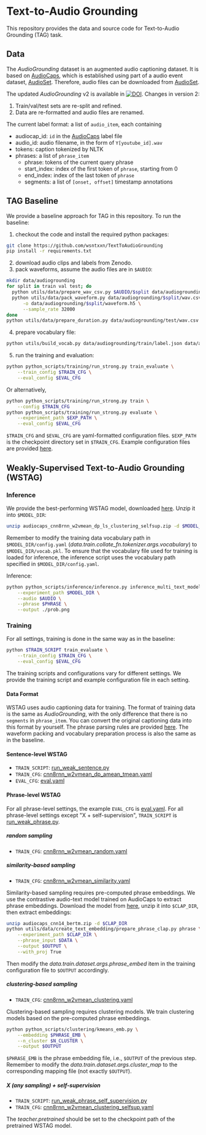 # Text-to-Audio Grounding

This repository provides the data and source code for Text-to-Audio Grounding (TAG) task.

## Data

The *AudioGrounding* dataset is an augmented audio captioning dataset. It is based on [AudioCaps](https://www.aclweb.org/anthology/N19-1011.pdf), which is established using part of a audio event dataset, [AudioSet](https://research.google.com/audioset). Therefore, audio files can be downloaded from [AudioSet](https://research.google.com/audioset/download.html). 

The updated *AudioGrounding* v2 is available in [![DOI](https://zenodo.org/badge/DOI/10.5281/zenodo.7269161.svg)](https://doi.org/10.5281/zenodo.7269161).
Changes in version 2:
1. Train/val/test sets are re-split and refined.
2. Data are re-formatted and audio files are renamed.

The current label format: a list of `audio_item`, each containing
- audiocap_id: `id` in the [AudioCaps](https://github.com/cdjkim/audiocaps/tree/master/dataset) label file
- audio_id: audio filename, in the form of `Y[youtube_id].wav`
- tokens: caption tokenized by NLTK
- phrases: a list of `phrase_item`
  - phrase: tokens of the current query phrase
  - start_index: index of the first token of `phrase`, starting from 0
  - end_index: index of the last token of `phrase`
  - segments: a list of `[onset, offset]`  timestamp annotations

## TAG Baseline

We provide a baseline approach for TAG in this repository. To run the baseline: 
1. checkout the code and install the required python packages:
```bash
git clone https://github.com/wsntxxn/TextToAudioGrounding
pip install -r requirements.txt
```
2. download audio clips and labels from Zenodo.
3. pack waveforms, assume the audio files are in `$AUDIO`:
```bash
mkdir data/audiogrounding
for split in train val test; do
  python utils/data/prepare_wav_csv.py $AUDIO/$split data/audiogrounding/$split/wav.csv
  python utils/data/pack_waveform.py data/audiogrounding/$split/wav.csv \
      -o data/audiogrounding/$split/waveform.h5 \
      --sample_rate 32000
done
python utils/data/prepare_duration.py data/audiogrounding/test/wav.csv data/audiogrounding/test/duration.csv
```
4. prepare vocabulary file:
```bash
python utils/build_vocab.py data/audiogrounding/train/label.json data/audiogrounding/train/vocab.pkl
```
5. run the training and evaluation:
```bash
python python_scripts/training/run_strong.py train_evaluate \
    --train_config $TRAIN_CFG \
    --eval_config $EVAL_CFG
```
Or alternatively,
```bash
python python_scripts/training/run_strong.py train \
    --config $TRAIN_CFG
python python_scripts/training/run_strong.py evaluate \
    --experiment_path $EXP_PATH \
    --eval_config $EVAL_CFG
```
`$TRAIN_CFG` and `$EVAL_CFG` are yaml-formatted configuration files.
`$EXP_PATH` is the checkpoint directory set in `$TRAIN_CFG`.
Example configuration files are provided [here](eg_configs/strongly_supervised/audiogrounding/biencoder).

## Weakly-Supervised Text-to-Audio Grounding (WSTAG)

### Inference

We provide the best-performing WSTAG model, downloaded [here](https://drive.google.com/file/d/1xDQT_KQ6l9Hzcn4QkO1G3XBJmdw1LCVe/view?usp=drive_link). Unzip it into `$MODEL_DIR`:
```bash
unzip audiocaps_cnn8rnn_w2vmean_dp_ls_clustering_selfsup.zip -d $MODEL_DIR
```
Remember to modify the training data vocabulary path in `$MODEL_DIR/config.yaml` (*data.train.collate_fn.tokenizer.args.vocabulary*) to `$MODEL_DIR/vocab.pkl`.
To ensure that the vocabulary file used for training is loaded for inference, the inference script uses the vocabulary path specified in `$MODEL_DIR/config.yaml`.


Inference:
```bash
python python_scripts/inference/inference.py inference_multi_text_model \
    --experiment_path $MODEL_DIR \
    --audio $AUDIO \
    --phrase $PHRASE \
    --output ./prob.png
```

### Training

For all settings, training is done in the same way as in the baseline:
```bash
python $TRAIN_SCRIPT train_evaluate \
    --train_config $TRAIN_CFG \
    --eval_config $EVAL_CFG
```
The training scripts and configurations vary for different settings.
We provide the training script and example configuration file in each setting.

#### Data Format
WSTAG uses audio captioning data for training.
The format of training data is the same as *AudioGrounding*, with the only difference that there is no `segments` in `phrase_item`.
You can convert the original captioning data into this format by yourself.
The phrase parsing rules are provided [here](utils/data/phrase_parser.py).
The waveform packing and vocabulary preparation process is also the same as in the baseline.

#### Sentence-level WSTAG
* `TRAIN_SCRIPT`: [run_weak_sentence.py](python_scripts/training/run_weak_sentence.py)
* `TRAIN_CFG`: [cnn8rnn_w2vmean_dp_amean_tmean.yaml](eg_configs/weakly_supervised/audiocaps/sentence_level/phrase_wise/cnn8rnn_w2vmean_dp_amean_tmean.yaml)
* `EVAL_CFG`: [eval.yaml](eg_configs/weakly_supervised/audiocaps/sentence_level/phrase_wise/eval.yaml)

#### Phrase-level WSTAG

For all phrase-level settings, the example `EVAL_CFG` is [eval.yaml](eg_configs/weakly_supervised/audiocaps/phrase_level/eval.yaml).
For all phrase-level settings except "X + self-supervision", `TRAIN_SCRIPT` is [run_weak_phrase.py](python_scripts/training/run_weak_phrase.py).

##### random sampling

* `TRAIN_CFG`: [cnn8rnn_w2vmean_random.yaml](eg_configs/weakly_supervised/audiocaps/phrase_level/cnn8rnn_w2vmean_random.yaml)

##### similarity-based sampling

* `TRAIN_CFG`: [cnn8rnn_w2vmean_similarity.yaml](eg_configs/weakly_supervised/audiocaps/phrase_level/cnn8rnn_w2vmean_similarity.yaml)

Similarity-based sampling requires pre-computed phrase embeddings.
We use the contrastive audio-text model trained on AudioCaps to extract phrase embeddings.
Download the model from [here](https://drive.google.com/file/d/13Iz0AOcbXc8JAmELLGMoD0BI1BadxMV4/view?usp=drive_link), unzip it into `$CLAP_DIR`, then extract embeddings:
```bash
unzip audiocaps_cnn14_bertm.zip -d $CLAP_DIR
python utils/data/create_text_embedding/prepare_phrase_clap.py phrase \
    --experiment_path $CLAP_DIR \
    --phrase_input $DATA \
    --output $OUTPUT \
    --with_proj True
```
Then modify the *data.train.dataset.args.phrase_embed* item in the training configuration file to `$OUTPUT` accordingly.

##### clustering-based sampling

* `TRAIN_CFG`: [cnn8rnn_w2vmean_clustering.yaml](eg_configs/weakly_supervised/audiocaps/phrase_level/cnn8rnn_w2vmean_clustering.yaml)

Clustering-based sampling requires clustering models.
We train clustering models based on the pre-computed phrase embeddings.
```bash
python python_scripts/clustering/kmeans_emb.py \
    --embedding $PHRASE_EMB \
    --n_cluster $N_CLUSTER \
    --output $OUTPUT
```
`$PHRASE_EMB` is the phrase embedding file, i.e., `$OUTPUT` of the previous step.
Remember to modify the *data.train.dataset.args.cluster_map* to the corresponding mapping file (not exactly `$OUTPUT`).

##### X (any sampling) + self-supervision

* `TRAIN_SCRIPT`: [run_weak_phrase_self_supervision.py](python_scripts/training/run_weak_phrase_self_supervision.py)
* `TRAIN_CFG`: [cnn8rnn_w2vmean_clustering_selfsup.yaml](eg_configs/weakly_supervised/audiocaps/phrase_level/cnn8rnn_w2vmean_clustering_selfsup.yaml)

The *teacher.pretrained* should be set to the checkpoint path of the pretrained WSTAG model.
